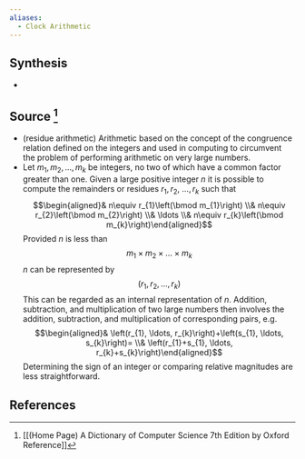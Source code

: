 ```yaml
---
aliases:
  - Clock Arithmetic
---
```

## Synthesis
- 
## Source [^1]
- (residue arithmetic) Arithmetic based on the concept of the congruence relation defined on the integers and used in computing to circumvent the problem of performing arithmetic on very large numbers. 
- Let $m_{1}, m_{2}, \ldots, m_{k}$ be integers, no two of which have a common factor greater than one. Given a large positive integer $n$ it is possible to compute the remainders or residues $r_{1}, r_{2}$, $\ldots, r_{k}$ such that$$\begin{aligned}& n\equiv r_{1}\left(\bmod m_{1}\right) \\& n\equiv r_{2}\left(\bmod m_{2}\right) \\& \ldots \\& n\equiv r_{k}\left(\bmod m_{k}\right)\end{aligned}$$Provided $n$ is less than$$m_{1} \times m_{2} \times \ldots \times m_{k}$$$n$ can be represented by$$\left(r_{1}, r_{2}, \ldots, r_{k}\right)$$This can be regarded as an internal representation of $n$. Addition, subtraction, and multiplication of two large numbers then involves the addition, subtraction, and multiplication of corresponding pairs, e.g.$$\begin{aligned}& \left(r_{1}, \ldots, r_{k}\right)+\left(s_{1}, \ldots, s_{k}\right)= \\& \left(r_{1}+s_{1}, \ldots, r_{k}+s_{k}\right)\end{aligned}$$Determining the sign of an integer or comparing relative magnitudes are less straightforward.
## References

[^1]: [[(Home Page) A Dictionary of Computer Science 7th Edition by Oxford Reference]]